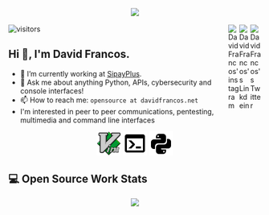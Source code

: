 <p align="center">
  <a href="https://davidfrancos.net">
    <img width="460" src="https://davidfrancos.net/theme/images/logo.png"/>
  </a>
</p>

<a href="https://twitter.com/DavidFrancos" target="_blank" rel="nofollow"><img align="right" alt="David Francos's Twitter" width="22px" src="https://cdn.jsdelivr.net/npm/simple-icons@v3/icons/twitter.svg" /></a><a href="https://www.linkedin.com/in/davidfrancos" target="_blank" rel="nofollow"><img align="right" alt="DavidFrancos's Linkdein" width="22px" src="https://cdn.jsdelivr.net/npm/simple-icons@v3/icons/linkedin.svg" /></a><a href="https://www.instagram.com/david.francos" target="_blank" rel="nofollow"><img align="right" alt="DavidFrancos'instagram" width="22px" src="https://cdn.jsdelivr.net/npm/simple-icons@v3/icons/instagram.svg" /></a>

![visitors](https://visitor-badge.glitch.me/badge?page_id=XayOn.XayOn)


## Hi :wave:, I'm David Francos.

- :telescope: I’m currently working at [SipayPlus](https://sipay.es).
- :speech_balloon: Ask me about anything Python, APIs, cybersecurity and console interfaces!
- :mailbox: How to reach me: `opensource at davidfrancos.net`
- I'm interested in peer to peer communications, pentesting, multimedia and command line interfaces

<p align=center>
  <img width=48 src="./imgs/vim.svg" width=48/>
  <img width=48 src="./imgs/console.png"/>
  <img width=48 src="./imgs/language-python.png"/>
</p>


## :computer: Open Source Work Stats


<p align="center">
  <a href="https://github.com/anuraghazra/github-readme-stats">
    <img  src="https://github-readme-stats.vercel.app/api?username=xayon&show_icons=true&hide_border=true" />
  </a>
</p>
